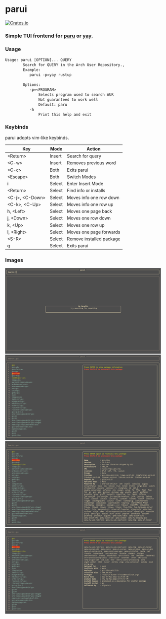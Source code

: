# parui
[![Crates.io](https://img.shields.io/crates/v/parui)](https://crates.io/crates/parui)

### Simple TUI frontend for [paru](https://github.com/morganamilo/paru) or [yay](https://github.com/Jguer/yay).

### Usage

```
Usage: parui [OPTION]... QUERY
        Search for QUERY in the Arch User Repository.,
        Example:
           parui -p=yay rustup

        Options:
           -p=<PROGRAM>
               Selects program used to search AUR
               Not guaranteed to work well
               Default: paru
           -h
               Print this help and exit
```

### Keybinds

parui adopts vim-like keybinds.

| Key                 | Mode   | Action                   |
|---------------------|--------|--------------------------|
| \<Return\>          | Insert | Search for query         |
| \<C-w\>             | Insert | Removes previous word    |
| \<C-c\>             | Both   | Exits parui              |
| \<Escape\>          | Both   | Switch Modes             |
| i                   | Select | Enter Insert Mode        |
| \<Return\>          | Select | Find info or installs    |
| \<C-j\>, \<C-Down\> | Select | Moves info one row down  |
| \<C-k\>, \<C-Up\>   | Select | Moves info one row up    |
| h, \<Left\>         | Select | Moves one page back      |
| j, \<Down\>         | Select | Moves one row down       |
| k, \<Up\>           | Select | Moves one row up         |
| l, \<Right\>        | Select | Moves one page forwards  |
| \<S-R\>             | Select | Remove installed package |
| q                   | Select | Exits parui              |

### Images
![Start Screen](images/start.png)
![Search](images/search.png)
![Info](images/info.png)
![Info Scrolling](images/info_scrolling.png)

